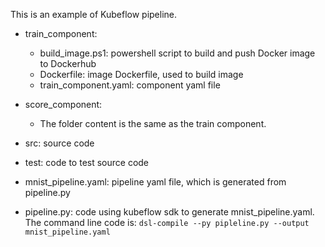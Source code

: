 This is an example of Kubeflow pipeline.

* train_component:
  * build_image.ps1: powershell script to build and push Docker image to Dockerhub
  * Dockerfile: image Dockerfile, used to build image
  * train_component.yaml: component yaml file

* score_component:
  * The folder content is the same as the train component.
  
* src: source code 

* test: code to test source code

* mnist_pipeline.yaml: pipeline yaml file, which is generated from pipeline.py

* pipeline.py: code using kubeflow sdk to generate mnist_pipeline.yaml. The command line code is:
  `dsl-compile --py pipleline.py --output mnist_pipeline.yaml`



